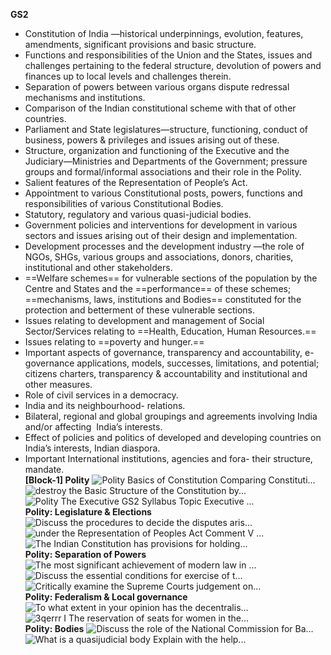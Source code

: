 **GS2**

- Constitution of India —historical underpinnings, evolution, features, amendments, significant provisions and basic structure.
- Functions and responsibilities of the Union and the States, issues and challenges pertaining to the federal structure, devolution of powers and finances up to local levels and challenges therein.
- Separation of powers between various organs dispute redressal mechanisms and institutions.
- Comparison of the Indian constitutional scheme with that of other countries.
- Parliament and State legislatures—structure, functioning, conduct of business, powers & privileges and issues arising out of these.
- Structure, organization and functioning of the Executive and the Judiciary—Ministries and Departments of the Government; pressure groups and formal/informal associations and their role in the Polity.
- Salient features of the Representation of People’s Act.
- Appointment to various Constitutional posts, powers, functions and responsibilities of various Constitutional Bodies.
- Statutory, regulatory and various quasi-judicial bodies.
- Government policies and interventions for development in various sectors and issues arising out of their design and implementation.
- Development processes and the development industry —the role of NGOs, SHGs, various groups and associations, donors, charities, institutional and other stakeholders.
- ==Welfare schemes== for vulnerable sections of the population by the Centre and States and the ==performance== of these schemes; ==mechanisms, laws, institutions and Bodies== constituted for the protection and betterment of these vulnerable sections.
- Issues relating to development and management of Social Sector/Services relating to ==Health, Education, Human Resources.==
- Issues relating to ==poverty and hunger.==
- Important aspects of governance, transparency and accountability, e-governance applications, models, successes, limitations, and potential; citizens charters, transparency & accountability and institutional and other measures. 
- Role of civil services in a democracy.
- India and its neighbourhood- relations.
- Bilateral, regional and global groupings and agreements involving India and/or affecting  India’s interests.
- Effect of policies and politics of developed and developing countries on India’s interests, Indian diaspora.
- Important International institutions, agencies and fora- their structure, mandate.     
**[Block-1] Polity**
 ![Polity Basics of Constitution Comparing Constituti...](Obsidian-files/Media/Exported%20image%2020250607045954-0.png)  
![destroy the Basic Structure of the Constitution by...](Obsidian-files/Media/Exported%20image%2020250607045959-1.png)  
![Polity The Executive GS2 Syllabus Topic Executive ...](Obsidian-files/Media/Exported%20image%2020250607050002-2.png)   
**Polity: Legislature & Elections**
 ![Discuss the procedures to decide the disputes aris...](Obsidian-files/Media/Exported%20image%2020250607050004-3.png)  
![under the Representation of Peoples Act Comment V ...](Obsidian-files/Media/Exported%20image%2020250607050006-4.png)  
![The Indian Constitution has provisions for holding...](Obsidian-files/Media/Exported%20image%2020250607050008-5.png)   
**Polity: Separation of Powers**
 ![The most significant achievement of modern law in ...](Obsidian-files/Media/Exported%20image%2020250607050010-6.png)  
![Discuss the essential conditions for exercise of t...](Obsidian-files/Media/Exported%20image%2020250607050012-7.png)  
![Critically examine the Supreme Courts judgement on...](Obsidian-files/Media/Exported%20image%2020250607050017-8.png)   
**Polity: Federalism & Local governance**
 ![To what extent in your opinion has the decentralis...](Obsidian-files/Media/Exported%20image%2020250607050018-9.png)  
![3qerrr I The reservation of seats for women in the...](Obsidian-files/Media/Exported%20image%2020250607050020-10.png)   
**Polity: Bodies**
 ![Discuss the role of the National Commission for Ba...](Obsidian-files/Media/Exported%20image%2020250607050022-11.png)  
![What is a quasijudicial body Explain with the help...](Obsidian-files/Media/Exported%20image%2020250607050023-12.png)